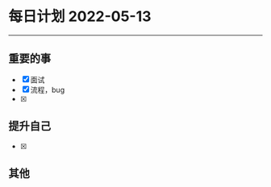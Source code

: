 #  每日计划 2022-05-13
---
## 重要的事
- [x]  面试
- [x]  流程，bug
- [x]  



## 提升自己
- [x]  
  



## 其他








